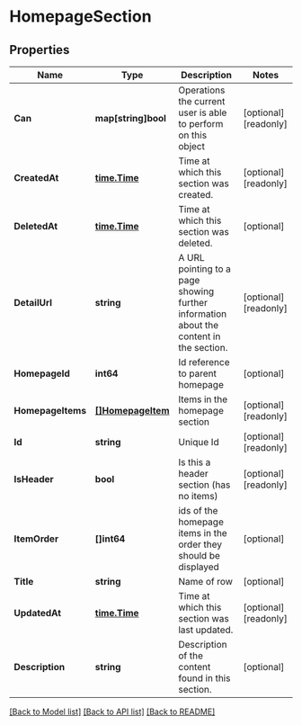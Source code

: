 # HomepageSection

## Properties

Name | Type | Description | Notes
------------ | ------------- | ------------- | -------------
**Can** | **map[string]bool** | Operations the current user is able to perform on this object | [optional] [readonly] 
**CreatedAt** | [**time.Time**](time.Time.md) | Time at which this section was created. | [optional] [readonly] 
**DeletedAt** | [**time.Time**](time.Time.md) | Time at which this section was deleted. | [optional] 
**DetailUrl** | **string** | A URL pointing to a page showing further information about the content in the section. | [optional] [readonly] 
**HomepageId** | **int64** | Id reference to parent homepage | [optional] 
**HomepageItems** | [**[]HomepageItem**](HomepageItem.md) | Items in the homepage section | [optional] [readonly] 
**Id** | **string** | Unique Id | [optional] [readonly] 
**IsHeader** | **bool** | Is this a header section (has no items) | [optional] [readonly] 
**ItemOrder** | **[]int64** | ids of the homepage items in the order they should be displayed | [optional] 
**Title** | **string** | Name of row | [optional] 
**UpdatedAt** | [**time.Time**](time.Time.md) | Time at which this section was last updated. | [optional] [readonly] 
**Description** | **string** | Description of the content found in this section. | [optional] 

[[Back to Model list]](../README.md#documentation-for-models) [[Back to API list]](../README.md#documentation-for-api-endpoints) [[Back to README]](../README.md)


